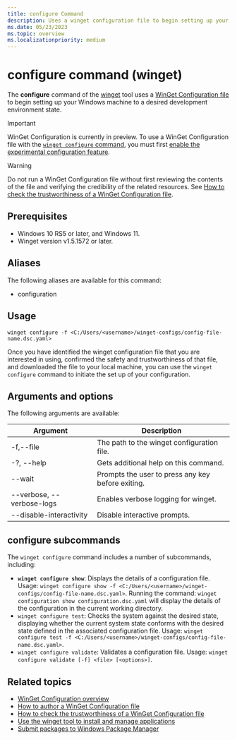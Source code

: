```yaml
---
title: configure Command
description: Uses a winget configuration file to begin setting up your Windows machine to a desired development environment state.
ms.date: 05/23/2023
ms.topic: overview
ms.localizationpriority: medium
---
```


# configure command (winget)

The **configure** command of the [winget](./index.md) tool uses a [WinGet Configuration file](../configuration/index.md) to begin setting up your Windows machine to a desired development environment state.

> [!IMPORTANT]
> WinGet Configuration is currently in preview. To use a WinGet Configuration file with the [`winget configure` command](../winget/configure.md), you must first [enable the experimental configuration feature](../configuration/index.md#enable-the-winget-configuration-experimental-configuration-preview-feature).

> [!WARNING]
> Do not run a WinGet Configuration file without first reviewing the contents of the file and verifying the credibility of the related resources. See [How to check the trustworthiness of a WinGet Configuration file](../configuration/check.md).

## Prerequisites

- Windows 10 RS5 or later, and Windows 11.
- Winget version v1.5.1572 or later.

## Aliases

The following aliases are available for this command:

- configuration

## Usage

`winget configure -f <C:/Users/<username>/winget-configs/config-file-name.dsc.yaml>`

Once you have identified the winget configuration file that you are interested in using, confirmed the safety and trustworthiness of that file, and downloaded the file to your local machine, you can use the `winget configure` command to  initiate the set up of your configuration.

## Arguments and options

The following arguments are available:

| Argument  | Description |
|--------------|-------------|
|-f,--file |  The path to the winget configuration file. |
|-?, --help |  Gets additional help on this command. |
|--wait | Prompts the user to press any key before exiting. |
|--verbose, --verbose-logs | Enables verbose logging for winget. |
|--disable-interactivity | Disable interactive prompts. |

## configure subcommands

The `winget configure` command includes a number of subcommands, including:

- **`winget configure show`**: Displays the details of a configuration file. Usage: `winget configure show -f <C:/Users/<username>/winget-configs/config-file-name.dsc.yaml>`. Running the command: `winget configuration show configuration.dsc.yaml` will display the details of the configuration in the current working directory.
- `winget configure test`: Checks the system against the desired state, displaying whether the current system state conforms with the desired state defined in the associated configuration file. Usage: `winget configure test -f <C:/Users/<username>/winget-configs/config-file-name.dsc.yaml>`.
- `winget configure validate`: Validates a configuration file. Usage: `winget configure validate [-f] <file> [<options>]`.

## Related topics

- [WinGet Configuration overview](../configuration/index.md)
- [How to author a WinGet Configuration file](../configuration/create.md)
- [How to check the trustworthiness of a WinGet Configuration file](../configuration/check.md)
- [Use the winget tool to install and manage applications](index.md)
- [Submit packages to Windows Package Manager](../package/index.md)
